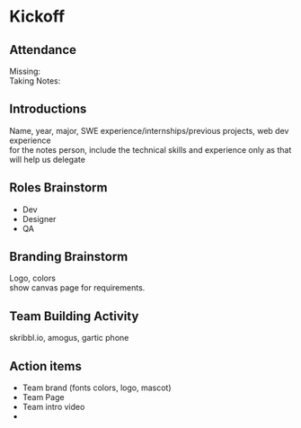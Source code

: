 # Kickoff

## Attendance
Missing:  
Taking Notes:  

## Introductions
Name, year, major, SWE experience/internships/previous projects, web dev experience   
for the notes person, include the technical skills and experience only as that will help us delegate

## Roles Brainstorm
* Dev
* Designer
* QA

## Branding Brainstorm
Logo, colors  
show canvas page for requirements. 

## Team Building Activity
skribbl.io, amogus, gartic phone

## Action items
  * Team brand (fonts colors, logo, mascot)
  * Team Page
  * Team intro video
  * 
